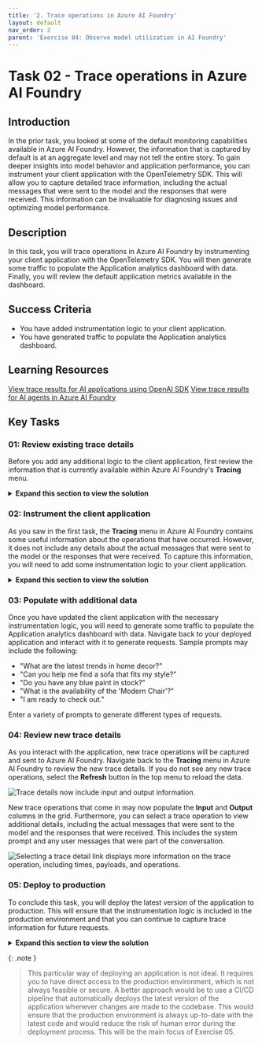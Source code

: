 ```yaml
---
title: '2. Trace operations in Azure AI Foundry'
layout: default
nav_order: 2
parent: 'Exercise 04: Observe model utilization in AI Foundry'
---
```


# Task 02 - Trace operations in Azure AI Foundry

## Introduction

In the prior task, you looked at some of the default monitoring capabilities available in Azure AI Foundry. However, the information that is captured by default is at an aggregate level and may not tell the entire story. To gain deeper insights into model behavior and application performance, you can instrument your client application with the OpenTelemetry SDK. This will allow you to capture detailed trace information, including the actual messages that were sent to the model and the responses that were received. This information can be invaluable for diagnosing issues and optimizing model performance.

## Description

In this task, you will trace operations in Azure AI Foundry by instrumenting your client application with the OpenTelemetry SDK. You will then generate some traffic to populate the Application analytics dashboard with data. Finally, you will review the default application metrics available in the dashboard.

## Success Criteria

- You have added instrumentation logic to your client application.
- You have generated traffic to populate the Application analytics dashboard.

## Learning Resources

[View trace results for AI applications using OpenAI SDK](https://learn.microsoft.com/azure/ai-foundry/how-to/develop/trace-application)
[View trace results for AI agents in Azure AI Foundry](https://learn.microsoft.com/azure/ai-foundry/how-to/develop/trace-agents-sdk)

## Key Tasks

### 01: Review existing trace details

Before you add any additional logic to the client application, first review the information that is currently available within Azure AI Foundry's **Tracing** menu.

<details markdown="block">
<summary><strong>Expand this section to view the solution</strong></summary>

First, navigate to [Azure AI Foundry](https://ai.azure.com) and select the AI project associated with this training. Then, select **Tracing** from the **Observe and optimize** menu on the left-hand side.

![View trace details in Azure AI Foundry.](../../media/Solution/0402_Tracing1.png)

Inside of the main grid, you will see a list of trace operations that have been captured. Some trace operations have drill-through indicators, which you can select to view additional operations that occurred as part of the parent operation. For example, when calculating a discount, you can see a **process_thread_run** operation that includes multiple steps, including **start_thread_run**, **get_thread_run**, and more. Each of these steps contains some relevant metadata, such as duration, status, and timestamps. But what you generally will not find is the actual content of the messages that were sent to the model or the responses that were received. This is because the client application has not been instrumented to capture this information.

</details>

### 02: Instrument the client application

As you saw in the first task, the **Tracing** menu in Azure AI Foundry contains some useful information about the operations that have occurred. However, it does not include any details about the actual messages that were sent to the model or the responses that were received. To capture this information, you will need to add some instrumentation logic to your client application.

<details markdown="block">
<summary><strong>Expand this section to view the solution</strong></summary>

First, open the `src/chat_app.py` file in your code editor. Then, uncomment the following import statement on **line 33**.

```python
from opentelemetry.instrumentation.openai_v2 import OpenAIInstrumentor
```

On **line 59**, you will see a call to `configure_azure_monitor()`. This call enables telemetry collection and is why we see the information that we do in the **Tracing** menu. Immediately after this line, uncomment the following line of code to instrument OpenAI operations.

```python
OpenAIInstrumentor().instrument()
```

After that, add the following line of code:

```python
os.environ["AZURE_TRACING_GEN_AI_CONTENT_RECORDING_ENABLED"] = "true"
```

This will assist you in tracing the content of chat messages.

Repeat this process in two more files: `src/app/agents/agent_processor.py` and `src/app/tools/discountLogic.py`. In both of these files, add the import statement for `OpenAIInstrumentor`, the call to `OpenAIInstrumentor().instrument()` immediately after the call to `configure_azure_monitor()`, and the new environment variable.

Once you have made your changes, save the files and restart the application by stopping the Uvicorn server (Ctrl+C) and running the following command again.

```bash
uvicorn chat_app:app --host 0.0.0.0 --port 8000
```

</details>

### 03: Populate with additional data

Once you have updated the client application with the necessary instrumentation logic, you will need to generate some traffic to populate the Application analytics dashboard with data. Navigate back to your deployed application and interact with it to generate requests. Sample prompts may include the following:

- "What are the latest trends in home decor?"
- "Can you help me find a sofa that fits my style?"
- "Do you have any blue paint in stock?"
- "What is the availability of the 'Modern Chair'?"
- "I am ready to check out."

Enter a variety of prompts to generate different types of requests.

### 04: Review new trace details

As you interact with the application, new trace operations will be captured and sent to Azure AI Foundry. Navigate back to the **Tracing** menu in Azure AI Foundry to review the new trace details. If you do not see any new trace operations, select the **Refresh** button in the top menu to reload the data.

![Trace details now include input and output information.](../../media/Solution/0402_Tracing2.png)

New trace operations that come in may now populate the **Input** and **Output** columns in the grid. Furthermore, you can select a trace operation to view additional details, including the actual messages that were sent to the model and the responses that were received. This includes the system prompt and any user messages that were part of the conversation.

![Selecting a trace detail link displays more information on the trace operation, including times, payloads, and operations.](../../media/Solution/0402_Tracing3.png)

### 05: Deploy to production

To conclude this task, you will deploy the latest version of the application to production. This will ensure that the instrumentation logic is included in the production environment and that you can continue to capture trace information for future requests.

<details markdown="block">
<summary><strong>Expand this section to view the solution</strong></summary>

In order to deploy the latest version of the application to production, first ensure that all files are saved. Then, in the terminal, navigate to the `src` directory of your project if you are not already there. Stop the Uvicorn server if it is still running by pressing `Ctrl+C`. Then, build the Docker image by running the following command:

```bash
docker build -t {YOUR_REGISTRY_NAME}.acurecr.io/chat-app:latest .
```

Next, push the Docker image to your Azure Container Registry by running the following command:

```bash
docker push {YOUR_REGISTRY_NAME}.azurecr.io/chat-app:latest
```

Because you have already configured the Azure App Service to use this image and Continuous Deployment is set to **On**, the App Service will automatically pull the latest version of the image and restart the application. This will take several minutes and you may need to stop and start the application manually if it does not restart automatically. Once the application is running again, you can navigate to the URL of your App Service to access the chat application.

</details>

{: .note }
> This particular way of deploying an application is not ideal. It requires you to have direct access to the production environment, which is not always feasible or secure. A better approach would be to use a CI/CD pipeline that automatically deploys the latest version of the application whenever changes are made to the codebase. This would ensure that the production environment is always up-to-date with the latest code and would reduce the risk of human error during the deployment process. This will be the main focus of Exercise 05.
